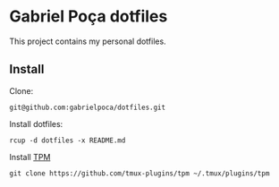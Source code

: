 # Gabriel Poça dotfiles

This project contains my personal dotfiles.

## Install

Clone:

    git@github.com:gabrielpoca/dotfiles.git

Install dotfiles:

    rcup -d dotfiles -x README.md

Install [TPM](https://github.com/tmux-plugins/tpm)

    git clone https://github.com/tmux-plugins/tpm ~/.tmux/plugins/tpm
